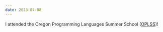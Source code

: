```yaml
---
date: 2023-07-08
---
```


I attended the Oregon Programming Languages Summer School ([OPLSS](https://www.cs.uoregon.edu/research/summerschool/summer23/))!
